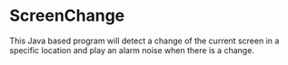 # ScreenChange
This Java based program will detect a change of the current screen in a specific location and play an alarm noise when there is a change.
